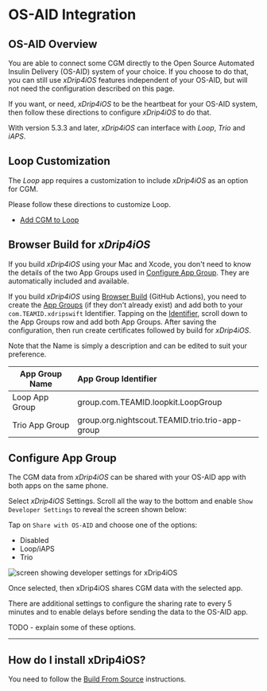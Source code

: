 # OS-AID Integration

## OS-AID Overview

You are able to connect some CGM directly to the Open Source Automated Insulin Delivery (OS-AID) system of your choice. If you choose to do that, you can still use *xDrip4iOS* features independent of your OS-AID, but will not need the configuration described on this page.

If you want, or need, *xDrip4iOS* to be the heartbeat for your OS-AID system, then follow these directions to configure *xDrip4iOS* to do that.

With version 5.3.3 and later, *xDrip4iOS* can interface with *Loop*, *Trio* and *iAPS*.

## Loop Customization

The *Loop* app requires a customization to include *xDrip4iOS* as an option for CGM.

Please follow these directions to customize Loop.

* [Add CGM to Loop](https://www.loopandlearn.org/custom-code/)

## Browser Build for *xDrip4iOS*

If you build *xDrip4iOS* using your Mac and Xcode, you don't need to know the details of the two App Groups used in [Configure App Group](#configure-app-group). They are automatically included and available.

If you build *xDrip4iOS* using [Browser Build](https://github.com/JohanDegraeve/xdripswift/blob/master/fastlane/testflight.md) (GitHub Actions), you need to create the [App Groups](https://developer.apple.com/account/resources/identifiers/list/applicationGroup) (if they don't already exist) and add both to your `com.TEAMID.xdripswift` Identifier. Tapping on the [Identifier](https://developer.apple.com/account/resources/identifiers/list), scroll down to the App Groups row and add both App Groups. After saving the configuration, then run create certificates followed by build for *xDrip4iOS*.

Note that the Name is simply a description and can be edited to suit your preference.  

| App Group Name |  App Group Identifier|
|---|:--|
| Loop App Group | group.com.TEAMID.loopkit.LoopGroup |
| Trio App Group | group.org.nightscout.TEAMID.trio.trio-app-group |

## Configure App Group

The CGM data from *xDrip4iOS* can be shared with your OS-AID app with both apps on the same phone.

Select *xDrip4iOS* Settings. Scroll all the way to the bottom and enable `Show Developer Settings` to reveal the screen shown below:

Tap on `Share with OS-AID` and choose one of the options:

* Disabled
* Loop/iAPS
* Trio

![screen showing developer settings for xDrip4iOS](../img/xdrip-os-aid-interface.png)

Once selected, then xDrip4iOS shares CGM data with the selected app.

There are additional settings to configure the sharing rate to every 5 minutes and to enable delays before sending the data to the OS-AID app.

TODO - explain some of these options.


___
## How do I install xDrip4iOS?

You need to follow the [Build From Source](../install/build.md) instructions.

